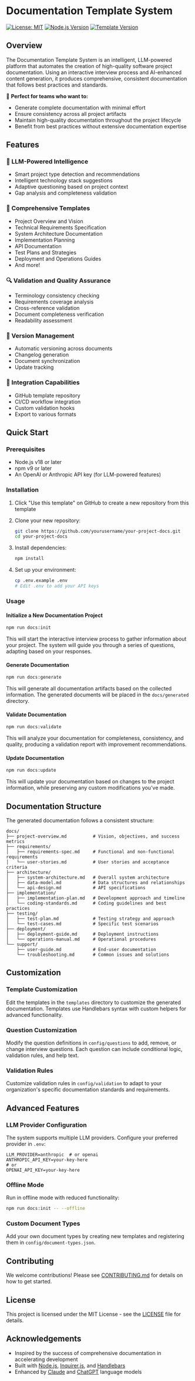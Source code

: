 # Documentation Template System

[![License: MIT](https://img.shields.io/badge/License-MIT-blue.svg)](https://opensource.org/licenses/MIT)
[![Node.js Version](https://img.shields.io/badge/Node.js-v18.x-green.svg)](https://nodejs.org/)
[![Template Version](https://img.shields.io/badge/Version-1.0.0-orange.svg)](./CHANGELOG.md)

## Overview

The Documentation Template System is an intelligent, LLM-powered platform that automates the creation of high-quality software project documentation. Using an interactive interview process and AI-enhanced content generation, it produces comprehensive, consistent documentation that follows best practices and standards.

🚀 **Perfect for teams who want to:**
- Generate complete documentation with minimal effort
- Ensure consistency across all project artifacts
- Maintain high-quality documentation throughout the project lifecycle
- Benefit from best practices without extensive documentation expertise

## Features

### 🤖 LLM-Powered Intelligence
- Smart project type detection and recommendations
- Intelligent technology stack suggestions
- Adaptive questioning based on project context
- Gap analysis and completeness validation

### 📝 Comprehensive Templates
- Project Overview and Vision
- Technical Requirements Specification
- System Architecture Documentation
- Implementation Planning
- API Documentation
- Test Plans and Strategies
- Deployment and Operations Guides
- And more!

### 🔍 Validation and Quality Assurance
- Terminology consistency checking
- Requirements coverage analysis
- Cross-reference validation
- Document completeness verification
- Readability assessment

### 🔄 Version Management
- Automatic versioning across documents
- Changelog generation
- Document synchronization
- Update tracking

### 🔌 Integration Capabilities
- GitHub template repository
- CI/CD workflow integration
- Custom validation hooks
- Export to various formats

## Quick Start

### Prerequisites
- Node.js v18 or later
- npm v9 or later
- An OpenAI or Anthropic API key (for LLM-powered features)

### Installation

1. Click "Use this template" on GitHub to create a new repository from this template
2. Clone your new repository:
   ```bash
   git clone https://github.com/yourusername/your-project-docs.git
   cd your-project-docs
   ```

3. Install dependencies:
   ```bash
   npm install
   ```

4. Set up your environment:
   ```bash
   cp .env.example .env
   # Edit .env to add your API keys
   ```

### Usage

#### Initialize a New Documentation Project

```bash
npm run docs:init
```

This will start the interactive interview process to gather information about your project. The system will guide you through a series of questions, adapting based on your responses.

#### Generate Documentation

```bash
npm run docs:generate
```

This will generate all documentation artifacts based on the collected information. The generated documents will be placed in the `docs/generated` directory.

#### Validate Documentation

```bash
npm run docs:validate
```

This will analyze your documentation for completeness, consistency, and quality, producing a validation report with improvement recommendations.

#### Update Documentation

```bash
npm run docs:update
```

This will update your documentation based on changes to the project information, while preserving any custom modifications you've made.

## Documentation Structure

The generated documentation follows a consistent structure:

```
docs/
├── project-overview.md          # Vision, objectives, and success metrics
├── requirements/
│   ├── requirements-spec.md     # Functional and non-functional requirements
│   └── user-stories.md          # User stories and acceptance criteria
├── architecture/
│   ├── system-architecture.md   # Overall system architecture
│   ├── data-model.md            # Data structures and relationships
│   └── api-design.md            # API specifications
├── implementation/
│   ├── implementation-plan.md   # Development approach and timeline
│   └── coding-standards.md      # Coding guidelines and best practices
├── testing/
│   ├── test-plan.md             # Testing strategy and approach
│   └── test-cases.md            # Specific test scenarios
├── deployment/
│   ├── deployment-guide.md      # Deployment instructions
│   └── operations-manual.md     # Operational procedures
└── support/
    ├── user-guide.md            # End-user documentation
    └── troubleshooting.md       # Common issues and solutions
```

## Customization

### Template Customization

Edit the templates in the `templates` directory to customize the generated documentation. Templates use Handlebars syntax with custom helpers for advanced functionality.

### Question Customization

Modify the question definitions in `config/questions` to add, remove, or change interview questions. Each question can include conditional logic, validation rules, and help text.

### Validation Rules

Customize validation rules in `config/validation` to adapt to your organization's specific documentation standards and requirements.

## Advanced Features

### LLM Provider Configuration

The system supports multiple LLM providers. Configure your preferred provider in `.env`:

```
LLM_PROVIDER=anthropic  # or openai
ANTHROPIC_API_KEY=your-key-here
# or
OPENAI_API_KEY=your-key-here
```

### Offline Mode

Run in offline mode with reduced functionality:

```bash
npm run docs:init -- --offline
```

### Custom Document Types

Add your own document types by creating new templates and registering them in `config/document-types.json`.

## Contributing

We welcome contributions! Please see [CONTRIBUTING.md](./CONTRIBUTING.md) for details on how to get started.

## License

This project is licensed under the MIT License - see the [LICENSE](./LICENSE) file for details.

## Acknowledgements

- Inspired by the success of comprehensive documentation in accelerating development
- Built with [Node.js](https://nodejs.org/), [Inquirer.js](https://github.com/SBoudrias/Inquirer.js/), and [Handlebars](https://handlebarsjs.com/)
- Enhanced by [Claude](https://www.anthropic.com/claude) and [ChatGPT](https://openai.com/chatgpt) language models
